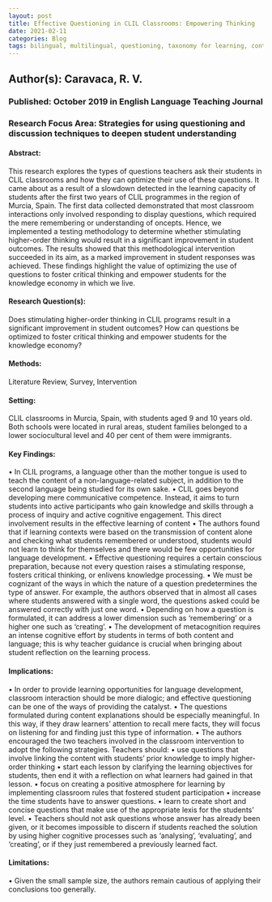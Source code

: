 ```yaml
---
layout: post
title: Effective Questioning in CLIL Classrooms: Empowering Thinking
date: 2021-02-11
categories: Blog
tags: bilingual, multilingual, questioning, taxonomy for learning, content, language, knowledge construction
---
```


## Author(s): Caravaca, R. V.

### Published: October 2019 in English Language Teaching Journal

### Research Focus Area: Strategies for using questioning and discussion techniques to deepen student understanding

#### Abstract:
This research explores the types of questions teachers ask their students in CLIL classrooms and how they can optimize their use of these questions. It came about as a result of a slowdown detected in the learning capacity of students after the first two years of CLIL programmes in the region of Murcia, Spain. The first data collected demonstrated that most classroom interactions only involved responding to display questions, which required the mere remembering or understanding of  oncepts. Hence, we implemented a testing methodology to determine whether stimulating higher-order thinking would result in a significant improvement in student outcomes. The results showed that this methodological intervention succeeded in its aim, as a marked improvement in student  responses was achieved. These findings highlight the value of optimizing the use of questions to foster critical thinking and empower students for the knowledge economy in which we live.


#### Research Question(s):
Does stimulating higher-order thinking in CLIL programs result in a significant improvement in student outcomes? How can questions be optimized to foster critical thinking and empower students for the knowledge economy?


#### Methods:
Literature Review, Survey, Intervention


#### Setting:
CLIL classrooms in Murcia, Spain, with students aged 9 and 10 years old. Both schools were located in rural areas, student families belonged to a lower sociocultural level and 40 per cent of them were immigrants. 


#### Key Findings:
• In CLIL programs, a language other than the mother tongue is used to teach the content of a non-language-related subject, in addition to the second language being studied for its own sake. • CLIL goes beyond developing mere communicative competence. Instead, it aims to turn students into active participants who gain knowledge and skills through a process of inquiry and active cognitive engagement. This direct involvement results in the effective learning of content • The authors found that if learning contexts were based on the transmission of content alone and checking what students remembered or understood, students would not learn to think for themselves and there would be few opportunities for language development. • Effective questioning requires a certain conscious preparation, because not every question raises a stimulating response, fosters critical thinking, or enlivens knowledge processing. • We must be cognizant of the ways in which the nature of a question predetermines the type of answer. For example, the authors observed that in almost all cases where students answered with a single word, the questions asked could be answered correctly with just one word. • Depending on how a question is formulated, it can address a lower dimension such as ‘remembering’ or a higher one such as ‘creating’. • The development of metacognition requires an intense cognitive effort by students in terms of both content and language; this is why teacher guidance is crucial when bringing about student reflection on the learning process. 


#### Implications:
• In order to provide learning opportunities for language development, classroom interaction should be more dialogic; and effective questioning can be one of the ways of providing the catalyst. • The questions formulated during content explanations should be especially meaningful. In this way, if they draw learners’ attention to recall mere facts, they will focus on listening for and finding just this type of information. • The authors encouraged the two teachers involved in the classroom intervention to adopt the following strategies. Teachers should: • use questions that involve linking the content with students’ prior knowledge to imply higher-order thinking • start each lesson by clarifying the learning objectives for students, then end it with a reflection on what learners had gained in that lesson.  • focus on creating a positive atmosphere for learning by implementing classroom rules that fostered student participation • increase the time students have to answer questions.  • learn to create short and concise questions that make use of the appropriate lexis for the students’ level. • Teachers should not ask questions whose answer has already been given, or it becomes impossible to discern if students reached the solution by using higher cognitive processes such as ‘analysing’, ‘evaluating’, and ‘creating’, or if they just remembered a previously learned fact. 


#### Limitations:
• Given the small sample size, the authors remain cautious of applying their conclusions too generally.


